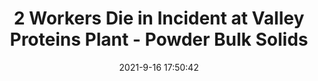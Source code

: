 ---
"title": "2 Workers Die in Incident at Valley Proteins Plant - Powder Bulk Solids"
"date": "2021-9-16 17:50:42"
"feed_name": "GOOGLENEWSINDUSTRIAL"
"feed_website": "https://news.google.com/search?q=industrial%2Bincident&hl=en-US&gl=US&ceid=US:en"
"feed_rss": "https://news.google.com/rss/search?q=industrial%2Bincident&hl=en-US&gl=US&ceid=US:en"
"link": "https://www.powderbulksolids.com/food-beverage/2-workers-die-incident-valley-proteins-plant"
"file": "_posts/2021-1-1-c98559f812cdf3ea78f74dc4ca2a55ac22c27bed.md"
"accident": "1"
"drilling": "1"
"dead": "2"
"injured": "0"
---